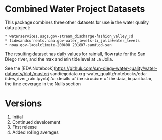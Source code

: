 # Combined Water Project Datasets

This package combines three other datasets for use in the water quality data
ptoject:

    * waterservices.usgs.gov-stream_discharge-fashion_valley_sd
    * tidesandcurrents.noaa.gov-water_levels-la_jolla#water_levels
    * noaa.gov-localclimate-200808_201807-san#lcd-san

The resulting dataset has daily values for rainfall, flow rate for the San
Diego river, and the max and min tide level at La Jolla.


See the [EDA
Notebook](https://github.com/san-diego-water-quality/water-datasets/blob/master/
sandiegodata.org-water_quality/notebooks/eda-tides_river_rain.ipynb) for
details of the structure of the data, in particular, the time coverage in the
Nulls section.


# Versions

1. Initial
2. Continued development
3. First release
4. Added rolling averages

